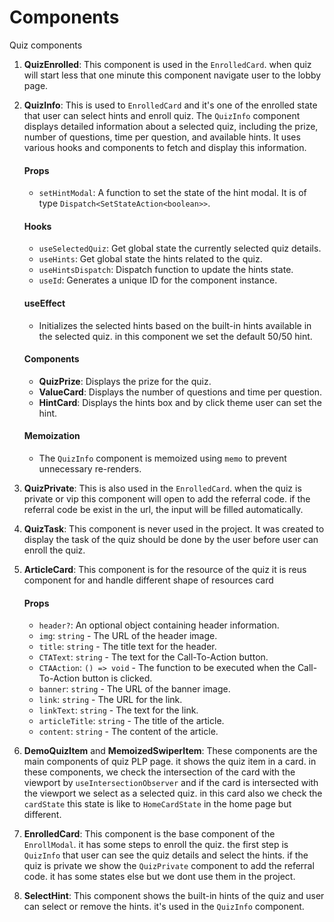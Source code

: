 # Components

Quiz components

1. **QuizEnrolled**: This component is used in the `EnrolledCard`. when quiz will start less that one minute this component navigate user to the lobby page.

2. **QuizInfo**: This is used to `EnrolledCard` and it's one of the enrolled state that user can select hints and enroll quiz. The `QuizInfo` component displays detailed information about a selected quiz, including the prize, number of questions, time per question, and available hints. It uses various hooks and components to fetch and display this information.

   #### Props

   - `setHintModal`: A function to set the state of the hint modal. It is of type `Dispatch<SetStateAction<boolean>>`.

   #### Hooks

   - `useSelectedQuiz`: Get global state the currently selected quiz details.
   - `useHints`: Get global state the hints related to the quiz.
   - `useHintsDispatch`: Dispatch function to update the hints state.
   - `useId`: Generates a unique ID for the component instance.

   #### useEffect

   - Initializes the selected hints based on the built-in hints available in the selected quiz. in this component we set the default 50/50 hint.

   #### Components

   - **QuizPrize**: Displays the prize for the quiz.
   - **ValueCard**: Displays the number of questions and time per question.
   - **HintCard**: Displays the hints box and by click theme user can set the hint.

   #### Memoization

   - The `QuizInfo` component is memoized using `memo` to prevent unnecessary re-renders.

3. **QuizPrivate**: This is also used in the `EnrolledCard`. when the quiz is private or vip this component will open to add the referral code. if the referral code be exist in the url, the input will be filled automatically.

4. **QuizTask**: This component is never used in the project. It was created to display the task of the quiz should be done by the user before user can enroll the quiz.

5. **ArticleCard**: This component is for the resource of the quiz it is reus component for and handle different shape of resources card

   #### Props

   - `header?`: An optional object containing header information.
   - `img`: `string` - The URL of the header image.
   - `title`: `string` - The title text for the header.
   - `CTAText`: `string` - The text for the Call-To-Action button.
   - `CTAAction`: `() => void` - The function to be executed when the Call-To-Action button is clicked.
   - `banner`: `string` - The URL of the banner image.
   - `link`: `string` - The URL for the link.
   - `linkText`: `string` - The text for the link.
   - `articleTitle`: `string` - The title of the article.
   - `content`: `string` - The content of the article.

6. **DemoQuizItem** and **MemoizedSwiperItem**: These components are the main components of quiz PLP page. it shows the quiz item in a card. in these components, we check the intersection of the card with the viewport by `useIntersectionObserver` and if the card is intersected with the viewport we select as a selected quiz. in this card also we check the `cardState` this state is like to `HomeCardState` in the home page but different.

7. **EnrolledCard**: This component is the base component of the `EnrollModal`. it has some steps to enroll the quiz. the first step is `QuizInfo` that user can see the quiz details and select the hints. if the quiz is private we show the `QuizPrivate` component to add the referral code. it has some states else but we dont use them in the project.

8. **SelectHint**: This component shows the built-in hints of the quiz and user can select or remove the hints. it's used in the `QuizInfo` component.
